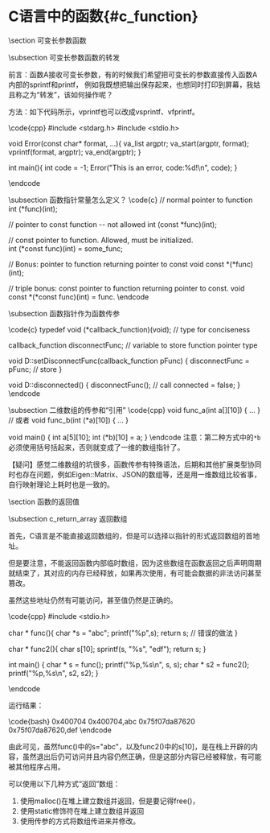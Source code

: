C语言中的函数{#c_function}
=======================

\section 可变长参数函数

\subsection 可变长参数函数的转发

前言：函数A接收可变长参数，有的时候我们希望把可变长的参数直接传入函数A内部的sprintf和printf，
例如我既想把输出保存起来，也想同时打印到屏幕，我姑且称之为“转发”，该如何操作呢？

方法：如下代码所示，vprintf也可以改成vsprintf、vfprintf。

\code{cpp}
#include <stdarg.h>
#include <stdio.h>

void Error(const char* format, ...){
    va_list argptr;
    va_start(argptr, format);
    vprintf(format, argptr);
    va_end(argptr);
}

int main(){
    int code = -1;
    Error("This is an error, code:%d!\n", code);
}

\endcode


\subsection 函数指针常量怎么定义？
\code{c}
// normal pointer to function
int (*func)(int);

// pointer to const function -- not allowed
int (const *func)(int);

// const pointer to function. Allowed, must be initialized.          
int (*const func)(int) = some_func;

// Bonus: pointer to function returning pointer to const
void const *(*func)(int);

// triple bonus: const pointer to function returning pointer to const.
void const *(*const func)(int) = func.
\endcode


\subsection 函数指针作为函数传参

\code{c}
typedef void (*callback_function)(void); // type for conciseness

callback_function disconnectFunc; // variable to store function pointer type

void D::setDisconnectFunc(callback_function pFunc)
{
    disconnectFunc = pFunc; // store
}

void D::disconnected()
{
    disconnectFunc(); // call
    connected = false;
}
\endcode


\subsection 二维数组的传参和“引用”
\code{cpp}
void func_a(int a[][10])
{
...
}
// 或者
void func_b(int (*a)[10])
{
...
}

void main()
{
  int a[5][10];
  int (*b)[10] = a;
}
\endcode
注意：第二种方式中的`*b`必须使用括号括起来，否则就变成了一维的数组指针了。

【疑问】感觉二维数组的坑很多，函数传参有特殊语法，后期和其他扩展类型协同时也存在问题，例如Eigen::Matrix、JSON的数组等，还是用一维数组比较省事，自行映射理论上耗时也是一致的。


\section 函数的返回值


\subsection c_return_array 返回数组

首先，C语言是不能直接返回数组的，但是可以选择以指针的形式返回数组的首地址。

但是要注意，不能返回函数内部临时数组，因为这些数组在函数返回之后声明周期就结束了，其对应的内存已经释放，如果再次使用，有可能会数据的非法访问甚至篡改。

虽然这些地址仍然有可能访问，甚至值仍然是正确的。

\code{cpp}
#include <stdio.h>

char * func(){
    char *s = "abc";
    printf("%p",s);
    return s;   // 错误的做法
}

char * func2(){
    char s[10];
    sprintf(s, "%s", "edf");
    return s;
}

int main()
{
    char * s = func();
    printf("%p,%s\n", s, s);
    char * s2 = func2();
    printf("%p,%s\n", s2, s2);
}

\endcode

运行结果：

\code{bash}
0x400704
0x400704,abc
0x75f07da87620
0x75f07da87620,def
\endcode

由此可见，虽然func()中的s="abc"，以及func2()中的s[10]，是在栈上开辟的内容，虽然退出后仍可访问并且内容仍然正确，但是这部分内容已经被释放，有可能被其他程序占用。

可以使用以下几种方式“返回”数组：

1. 使用malloc()在堆上建立数组并返回，但是要记得free()，
2. 使用static修饰符在堆上建立数组并返回
3. 使用传参的方式将数组传进来并修改。